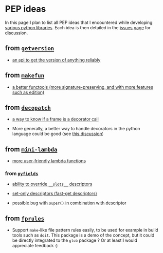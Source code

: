# PEP ideas

In this page I plan to list all PEP ideas that I encountered while developing [various python libraries](https://github.com/smarie/ALL_OF_THE_ABOVE#python). Each idea is then detailed in the [issues page](https://github.com/smarie/python-pep-ideas/issues) for discussion.

## from [`getversion`](https://smarie.github.io/python-getversion/)

 * [an api to get the version of anything reliably](https://github.com/smarie/python-pep-ideas/issues)

## from [`makefun`](https://smarie.github.io/python-makefun)

 * [a better functools (more signature-preserving, and with more features such as edition)](https://github.com/smarie/python-pep-ideas/issues/2)

## from [`decopatch`](https://smarie.github.io/python-decopatch)

 * [a way to know if a frame is a decorator call](https://github.com/smarie/python-pep-ideas/issues/3)
 
 * More generally, a better way to handle decorators in the python language could be good (see [this discussion](https://smarie.github.io/python-decopatch/pep_proposal/))

## from [`mini-lambda`](https://smarie.github.io/python-mini-lambda)

 * [more user-friendly lambda functions](https://github.com/smarie/python-pep-ideas/issues/4)

### from [`pyfields`](https://smarie.github.io/python-pyfields/)

 * [ability to override `__slots__` descriptors](https://github.com/smarie/python-pep-ideas/issues/5)

 * [set-only descriptors (fast-get descriptors)](https://github.com/smarie/python-pep-ideas/issues/6)
 
 * [possible bug with `super()` in combination with descriptor](https://github.com/smarie/python-pep-ideas/issues/7)

## from  [`fprules`](https://smarie.github.io/python-fprules) 

 * Support `make`-like file pattern rules easily, to be used for example in build tools such as `doit`. This package is a demo of the concept, but it could be directly integrated to the `glob` package ? Or at least I would appreciate feedback :)
 